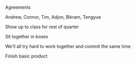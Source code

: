 Agreements


 Andrew, Connor, Tim, Adjon, Bikram, Tengyue
 
 
 Show up to class for rest of quarter
 
 Sit together in boxes
 
 We'll all try hard to work together and commit the same time
 
 Finish basic product
